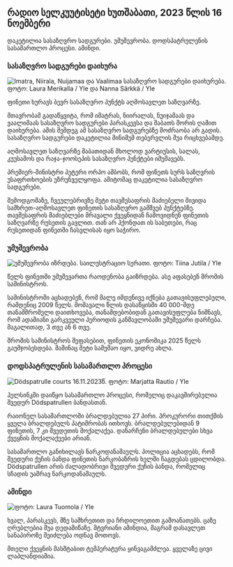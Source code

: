 ## რადიო სელკუუტისეტი ხუთშაბათი, 2023 წლის 16 ნოემბერი

დაკეტილია სასაზღვრო სადგურები. უმუშევრობა. დოდსპატრულენის სასამართლო პროცესი. ამინდი.

### სასაზღვრო სადგურები დაიხურა

![Imatra, Niirala, Nuijamaa და Vaalimaa სასაზღვრო სადგურები დაიხურება. ფოტო: Laura Merikalla / Yle და Nanna Särkkä / Yle](https://images.cdn.yle.fi/image/upload/c_crop,h_1215,w_2161,x_0,y_943/ar_1.77777777777777_g10,cdn.yle.fi/image/upload/c_crop,h_1215,w_2161,x_0,y_943/ar_1.7777777777777_g10,cdn.yle./dpr_1.0/q_auto:eco/f_auto/fl_lossy/v1700138081/39-1201615655605bd910f3)

ფინეთი ხურავს ბევრ სასაზღვრო პუნქტს აღმოსავლეთ საზღვარზე.

მთავრობამ გადაწყვიტა, რომ იმატრას, ნიირალას, ნუიჯამაას და ვაალიმაას სასაზღვრო სადგურები პარასკევსა და შაბათს შორის ღამით დაიხურება. ამის შემდეგ ამ სასაზღვრო სადგურებზე მოძრაობა არ გადის. სასაზღვრო სადგურები დაკეტილია მინიმუმ თებერვლის შუა რიცხვებამდე.

აღმოსავლეთ საზღვარზე შაბათიდან მხოლოდ ვარტიუსის, სალას, კუუსამოს და რაჯა-ჯოოსეპის სასაზღვრო პუნქტები იმუშავებს.

პრემიერ-მინისტრი პეტერი ორპო ამბობს, რომ ფინეთს სურს საზღვრის უსაფრთხოების უზრუნველყოფა. ამიტომაც დაკეტილია სასაზღვრო სადგურები.

შემოდგომაზე, ჩვეულებრივზე მეტი თავშესაფრის მაძიებელი მივიდა სამხრეთ-აღმოსავლეთ ფინეთის სასაზღვრო გამშვებ პუნქტებზე. თავშესაფრის მაძიებლები მრავალი ქვეყნიდან ჩამოვიდნენ ფინეთის საზღვარზე რუსეთის გავლით. თან არ ჰქონდათ ის საბუთები, რაც რუსეთიდან ფინეთში ჩასვლისას იყო საჭირო.

### უმუშევრობა

![უმუშევრობა იზრდება. საილუსტრაციო სურათი. ფოტო: Tiina Jutila / Yle](https://images.cdn.yle.fi/image/upload/c_crop,h_3007,w_5346,x_0,y_409/ar_1.7777777777777777,c_fill,g_faces,h_120,h_pr.q_auto:eco/f_auto/fl_lossy/v1636455286/39-7675556012f34491801)

წელს ფინეთში უმუშევართა რაოდენობა გაიზრდება. ასე აფასებენ შრომის სამინისტროს.

სამინისტროში აცხადებენ, რომ მალე იმდენივე იქნება გათავისუფლებული, რამდენიც 2009 წელს. მომავალი წლის დასაწყისში 40 000-მდე თანამშრომელი დაითხოვება, თანამდებობიდან გათავისუფლება ნიშნავს, რომ ადამიანი გარკვეული პერიოდის განმავლობაში უმუშევარი დარჩება. მაგალითად, 3 თვე ან 6 თვე.

შრომის სამინისტროს შეფასებით, ფინეთის ეკონომიკა 2025 წელს გაუმჯობესდება. მაშინაც მეტი სამუშაო იყო, ვიდრე ახლა.

### დოდსპატრულენის სასამართლო პროცესი

![Dödspatrulle courts 16.11.2023წ. ფოტო: Marjatta Rautio / Yle](https://images.cdn.yle.fi/image/upload/c_crop,h_2295,w_4080,x_0,y_278/ar_1.777777777777777,c_fill,g_507,w_1.q_auto:eco/f_auto/fl_lossy/v1700137634/39-12015276555f550196e3)

ჰელსინკში დაიწყო სასამართლო პროცესი, რომელიც დაკავშირებულია შვედურ Dödspatrullen ბანდასთან.

რაიონულ სასამართლოში ბრალდებულია 27 პირი. პროკურორი თითქმის ყველა ბრალდებულს პატიმრობას ითხოვს. ბრალდებულებიდან 9 ფინეთის, 7 კი შვედეთის მოქალაქეა. დანარჩენი ბრალდებულები სხვა ქვეყნის მოქალაქეები არიან.

სასამართლო განიხილავს ნარკოდანაშაულს. პოლიცია აცხადებს, რომ შვედური ქუჩის ბანდა ფინეთის ნარკობაზრის ხელში ჩაგდებას ცდილობდა. Dödspatrullen არის ძალადობრივი შვედური ქუჩის ბანდა, რომელიც სჩადის უამრავ ნარკოდანაშაულს.

### ამინდი

![ ფოტო: Laura Tuomola / Yle](https://images.cdn.yle.fi/image/upload/c_crop,h_1080,w_1919,x_0,y_0/ar_1.7777777777777777,c_fill,g_50,wd_10.0/q_auto:eco/f_auto/fl_lossy/v1700136474/39-1201617655606029adf4)

ხვალ, პარასკევს, მზე სამხრეთით და ჩრდილოეთით გამოანათებს. ცაზე ღრუბლებია შუა დედამიწაზე. მტვრიანი ამინდია, მაგრამ დასავლეთ სანაპიროზე შეიძლება ოდნავ მოთოვს.

მთელი ქვეყნის მასშტაბით ტემპერატურა ყინვაგამძლეა. ყველაზე ცივი ლაპლანდიაშია.
